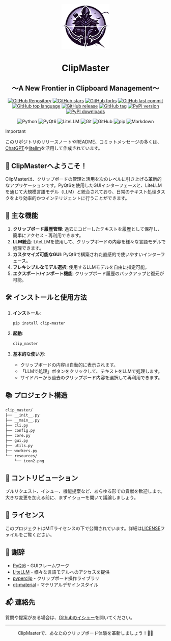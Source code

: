 <p align="center">
<img src="icon2.png" width="30%">
<br>
<h1 align="center">ClipMaster</h1>
<h2 align="center">
  ～A New Frontier in Clipboard Management～
</h2>

<p align="center">
  <a href="https://github.com/Sunwood-ai-labs/ClipMaster"><img src="https://img.shields.io/badge/GitHub-Repository-blue?logo=github" alt="GitHub Repository"></a>
  <a href="https://github.com/Sunwood-ai-labs/ClipMaster/stargazers"><img src="https://img.shields.io/github/stars/Sunwood-ai-labs/ClipMaster?style=social" alt="GitHub stars"></a>
  <a href="https://github.com/Sunwood-ai-labs/ClipMaster/network/members"><img src="https://img.shields.io/github/forks/Sunwood-ai-labs/ClipMaster?style=social" alt="GitHub forks"></a>
  <a href="https://github.com/Sunwood-ai-labs/ClipMaster/commits/main"><img src="https://img.shields.io/github/last-commit/Sunwood-ai-labs/ClipMaster" alt="GitHub last commit"></a>
  <a href="https://github.com/Sunwood-ai-labs/ClipMaster/search?l=python"><img src="https://img.shields.io/github/languages/top/Sunwood-ai-labs/ClipMaster" alt="GitHub top language"></a>
  <a href="https://github.com/Sunwood-ai-labs/ClipMaster/releases"><img src="https://img.shields.io/github/v/release/Sunwood-ai-labs/ClipMaster?sort=semver&color=red" alt="GitHub release"></a>
  <a href="https://github.com/Sunwood-ai-labs/ClipMaster/tags"><img src="https://img.shields.io/github/v/tag/Sunwood-ai-labs/ClipMaster?color=orange" alt="GitHub tag"></a>
  <a href="https://pypi.org/project/clip-master/"><img src="https://img.shields.io/pypi/v/clip-master.svg" alt="PyPI version"></a>
  <a href="https://pypi.org/project/clip-master/"><img src="https://img.shields.io/pypi/dm/clip-master.svg" alt="PyPI downloads"></a>
</p>

<p align="center">
  <img src="https://img.shields.io/badge/Python-3776AB?style=for-the-badge&logo=python" alt="Python">
  <img src="https://img.shields.io/badge/PyQt6-41CD52?style=for-the-badge&logo=qt" alt="PyQt6">
  <img src="https://img.shields.io/badge/LiteLLM-FF6F61?style=for-the-badge&logo=openai" alt="LiteLLM">
  <img src="https://img.shields.io/badge/Git-F05032?style=for-the-badge&logo=git" alt="Git">
  <img src="https://img.shields.io/badge/GitHub-181717?style=for-the-badge&logo=github" alt="GitHub">
  <img src="https://img.shields.io/badge/pip-3775A9?style=for-the-badge&logo=pypi" alt="pip">
  <img src="https://img.shields.io/badge/Markdown-000000?style=for-the-badge&logo=markdown" alt="Markdown">
</p>

</p>

> [!IMPORTANT]
> このリポジトリのリリースノートやREADME、コミットメッセージの多くは、[ChatGPT](https://chat.openai.com/)や[litellm](https://github.com/BerriAI/litellm)を活用して作成されています。

## 🌟 ClipMasterへようこそ！

ClipMasterは、クリップボードの管理と活用を次のレベルに引き上げる革新的なアプリケーションです。PyQt6を使用したGUIインターフェースと、LiteLLMを通じて大規模言語モデル（LLM）と統合されており、日常のテキスト処理タスクをより効率的かつインテリジェントに行うことができます。

## 🚀 主な機能

1. **クリップボード履歴管理**: 過去にコピーしたテキストを履歴として保存し、簡単にアクセス・再利用できます。
2. **LLM統合**: LiteLLMを使用して、クリップボードの内容を様々な言語モデルで処理できます。
3. **カスタマイズ可能なGUI**: PyQt6で構築された直感的で使いやすいインターフェース。
4. **フレキシブルなモデル選択**: 使用するLLMモデルを自由に指定可能。
5. **エクスポート/インポート機能**: クリップボード履歴のバックアップと復元が可能。

## 🛠️ インストールと使用方法

1. **インストール**:
   ```bash
   pip install clip-master
   ```

2. **起動**:
   ```bash
   clip_master
   ```

3. **基本的な使い方**:
   - クリップボードの内容は自動的に表示されます。
   - 「LLMで処理」ボタンをクリックして、テキストをLLMで処理します。
   - サイドバーから過去のクリップボード内容を選択して再利用できます。

## 📚 プロジェクト構造

```
clip_master/
├── __init__.py
├── __main__.py
├── cli.py
├── config.py
├── core.py
├── gui.py
├── utils.py
├── workers.py
└── resources/
    └── icon2.png
```

## 🤝 コントリビューション

プルリクエスト、イシュー、機能提案など、あらゆる形での貢献を歓迎します。大きな変更を加える前に、まずイシューを開いて議論しましょう。

## 📄 ライセンス

このプロジェクトはMITライセンスの下で公開されています。詳細は[LICENSE](LICENSE)ファイルをご覧ください。

## 🙏 謝辞

- [PyQt6](https://www.riverbankcomputing.com/software/pyqt/) - GUIフレームワーク
- [LiteLLM](https://github.com/BerriAI/litellm) - 様々な言語モデルへのアクセスを提供
- [pyperclip](https://github.com/asweigart/pyperclip) - クリップボード操作ライブラリ
- [qt-material](https://github.com/UN-GCPDS/qt-material) - マテリアルデザインスタイル

## 📬 連絡先

質問や提案がある場合は、[Githubのイシュー](https://github.com/Sunwood-ai-labs/ClipMaster/issues)を開いてください。

---

<p align="center">
  ClipMasterで、あなたのクリップボード体験を革新しましょう！🚀✨
</p>
